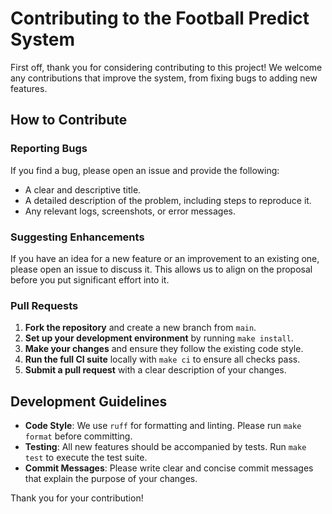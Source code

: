 # Contributing to the Football Predict System

First off, thank you for considering contributing to this project! We welcome any contributions that improve the system, from fixing bugs to adding new features.

## How to Contribute

### Reporting Bugs

If you find a bug, please open an issue and provide the following:

- A clear and descriptive title.
- A detailed description of the problem, including steps to reproduce it.
- Any relevant logs, screenshots, or error messages.

### Suggesting Enhancements

If you have an idea for a new feature or an improvement to an existing one, please open an issue to discuss it. This allows us to align on the proposal before you put significant effort into it.

### Pull Requests

1.  **Fork the repository** and create a new branch from `main`.
2.  **Set up your development environment** by running `make install`.
3.  **Make your changes** and ensure they follow the existing code style.
4.  **Run the full CI suite** locally with `make ci` to ensure all checks pass.
5.  **Submit a pull request** with a clear description of your changes.

## Development Guidelines

- **Code Style**: We use `ruff` for formatting and linting. Please run `make format` before committing.
- **Testing**: All new features should be accompanied by tests. Run `make test` to execute the test suite.
- **Commit Messages**: Please write clear and concise commit messages that explain the purpose of your changes.

Thank you for your contribution!
